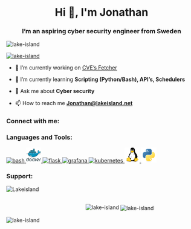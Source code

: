 <h1 align="center">Hi 👋, I'm Jonathan</h1>
<h3 align="center">I’m an aspiring cyber security engineer from Sweden</h3>

<p align="left"> <img src="https://komarev.com/ghpvc/?username=lake-island&label=Profile%20views&color=0e75b6&style=flat" alt="lake-island" /> </p>

<p align="left"> <a href="https://github.com/ryo-ma/github-profile-trophy"><img src="https://github-profile-trophy.vercel.app/?username=lake-island" alt="lake-island" /></a> </p>

- 🔭 I’m currently working on [CVE’s Fetcher](GitHub.com)

- 🌱 I’m currently learning **Scripting (Python/Bash), API’s, Schedulers**

- 💬 Ask me about **Cyber security**

- 📫 How to reach me **Jonathan@lakeisland.net**

<h3 align="left">Connect with me:</h3>
<p align="left">
</p>

<h3 align="left">Languages and Tools:</h3>
<p align="left"> <a href="https://www.gnu.org/software/bash/" target="_blank" rel="noreferrer"> <img src="https://www.vectorlogo.zone/logos/gnu_bash/gnu_bash-icon.svg" alt="bash" width="40" height="40"/> </a> <a href="https://www.docker.com/" target="_blank" rel="noreferrer"> <img src="https://raw.githubusercontent.com/devicons/devicon/master/icons/docker/docker-original-wordmark.svg" alt="docker" width="40" height="40"/> </a> <a href="https://flask.palletsprojects.com/" target="_blank" rel="noreferrer"> <img src="https://www.vectorlogo.zone/logos/pocoo_flask/pocoo_flask-icon.svg" alt="flask" width="40" height="40"/> </a> <a href="https://grafana.com" target="_blank" rel="noreferrer"> <img src="https://www.vectorlogo.zone/logos/grafana/grafana-icon.svg" alt="grafana" width="40" height="40"/> </a> <a href="https://kubernetes.io" target="_blank" rel="noreferrer"> <img src="https://www.vectorlogo.zone/logos/kubernetes/kubernetes-icon.svg" alt="kubernetes" width="40" height="40"/> </a> <a href="https://www.linux.org/" target="_blank" rel="noreferrer"> <img src="https://raw.githubusercontent.com/devicons/devicon/master/icons/linux/linux-original.svg" alt="linux" width="40" height="40"/> </a> <a href="https://www.python.org" target="_blank" rel="noreferrer"> <img src="https://raw.githubusercontent.com/devicons/devicon/master/icons/python/python-original.svg" alt="python" width="40" height="40"/> </a> </p>

<h3 align="left">Support:</h3>
<p><a href="https://www.buymeacoffee.com/Lakeisland"> <img align="left" src="https://cdn.buymeacoffee.com/buttons/v2/default-yellow.png" height="50" width="210" alt="Lakeisland" /></a></p><br><br>

<p><img align="left" src="https://github-readme-stats.vercel.app/api/top-langs?username=lake-island&show_icons=true&locale=en&layout=compact" alt="lake-island" /></p>

<p>&nbsp;<img align="center" src="https://github-readme-stats.vercel.app/api?username=lake-island&show_icons=true&locale=en" alt="lake-island" /></p>

<p><img align="center" src="https://github-readme-streak-stats.herokuapp.com/?user=lake-island&" alt="lake-island" /></p>

